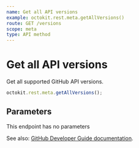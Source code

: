 ```yaml
---
name: Get all API versions
example: octokit.rest.meta.getAllVersions()
route: GET /versions
scope: meta
type: API method
---
```


# Get all API versions

Get all supported GitHub API versions.

```js
octokit.rest.meta.getAllVersions();
```

## Parameters

This endpoint has no parameters

See also: [GitHub Developer Guide documentation](https://docs.github.com/rest/meta/meta#get-all-api-versions).
